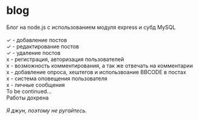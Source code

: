 # blog
Блог на node.js с использованием модуля express и субд MySQL<br>
<br>
✓ - добавление постов <br>
✓ - редактирование постов <br>
✓ - удаление постов <br>
х - регистрация, авторизация пользователей <br>
х - возможность комментирования, а  так же отвечать на комментарии <br>
х - добавление опроса, хештегов и использвоание BBCODE в постах <br>
х - система оповещения пользователя <br>
x - личные сообщения<br>
To be continued...
<br>Работы дохрена<br>
<br><i>Я джун, поэтому не ругайтесь.</i>

